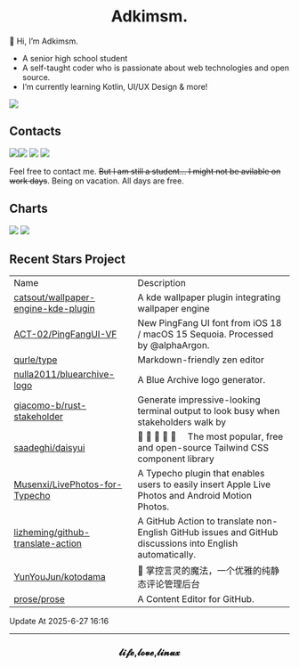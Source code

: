 <h1 align="center">Adkimsm.</h1>

👋 Hi, I’m Adkimsm.

- A senior high school student
- A self-taught coder who is passionate about web technologies and open source.
- I’m currently learning Kotlin, UI/UX Design & more!

![](https://visitor-badge.glitch.me/badge?page_id=adkimsm)

## Contacts

<a href="mailto:adkinsm9277@gmail.com"><img src="https://img.shields.io/badge/Gmail-D14836?style=for-the-badge&logo=gmail&logoColor=white" /></a><a href="https://t.me/adkimsm"><img src="https://img.shields.io/badge/Telegram-2CA5E0?style=for-the-badge&logo=telegram&logoColor=white" /></a> <a href="https://wpa.qq.com/msgrd?v=3&uin=3020035335&site=qq&menu=yes"><img src="https://img.shields.io/badge/Tencent%23QQ-%2312B7F5?style=for-the-badge&logo=tencentqq&logoColor=white" /></a> <a href="https://twitter.com/adkimsm"><img src="https://img.shields.io/badge/Twitter-%231DA1F2.svg?style=for-the-badge&logo=Twitter&logoColor=white" /></a>

Feel free to contact me. ~~But I am still a student... I might not be avilable on work days~~. Being on vacation. All days are free.

<div align="left">

<h2>Charts</h2>

<img src="https://github-readme-stats.vercel.app/api?username=adkimsm&show_icons=true&count_private=true&hide=prs&theme=default_repocard" />

<img src="https://github-readme-stats.vercel.app/api/top-langs/?username=adkimsm&layout=compact" />

</div>

<div>

<h2>Recent Stars Project</h2>

<table>
  <tr>
    <td>Name</td>
    <td>Description</td>
  </tr>
  
  <tr>
    <td><a href=https://github.com/catsout/wallpaper-engine-kde-plugin>catsout/wallpaper-engine-kde-plugin</a></td>
    <td>A kde wallpaper plugin integrating wallpaper engine</td>
  </tr>
  <tr>
    <td><a href=https://github.com/ACT-02/PingFangUI-VF>ACT-02/PingFangUI-VF</a></td>
    <td>New PingFang UI font from iOS 18 / macOS 15 Sequoia. Processed by @alphaArgon.</td>
  </tr>
  <tr>
    <td><a href=https://github.com/qurle/type>qurle/type</a></td>
    <td>Markdown-friendly zen editor </td>
  </tr>
  <tr>
    <td><a href=https://github.com/nulla2011/bluearchive-logo>nulla2011/bluearchive-logo</a></td>
    <td>A Blue Archive logo generator.</td>
  </tr>
  <tr>
    <td><a href=https://github.com/giacomo-b/rust-stakeholder>giacomo-b/rust-stakeholder</a></td>
    <td>Generate impressive-looking terminal output to look busy when stakeholders walk by</td>
  </tr>
  <tr>
    <td><a href=https://github.com/saadeghi/daisyui>saadeghi/daisyui</a></td>
    <td>🌼 🌼 🌼 🌼 🌼  The most popular, free and open-source Tailwind CSS component library</td>
  </tr>
  <tr>
    <td><a href=https://github.com/Musenxi/LivePhotos-for-Typecho>Musenxi/LivePhotos-for-Typecho</a></td>
    <td>A Typecho plugin that enables users to easily insert Apple Live Photos and Android Motion Photos.</td>
  </tr>
  <tr>
    <td><a href=https://github.com/lizheming/github-translate-action>lizheming/github-translate-action</a></td>
    <td>A GitHub Action to translate non-English GitHub issues and GitHub discussions into English automatically.</td>
  </tr>
  <tr>
    <td><a href=https://github.com/YunYouJun/kotodama>YunYouJun/kotodama</a></td>
    <td>💬 掌控言灵的魔法，一个优雅的纯静态评论管理后台</td>
  </tr>
  <tr>
    <td><a href=https://github.com/prose/prose>prose/prose</a></td>
    <td>A Content Editor for GitHub.</td>
  </tr>
</table>

</div>

Update At 2025-6-27    16:16

---

<h3 align="center">𝓵𝓲𝓯𝓮,𝓵𝓸𝓿𝓮,𝓵𝓲𝓷𝓾𝔁</h3>
